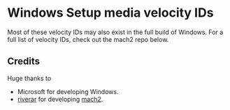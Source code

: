 # Windows Setup media velocity IDs
Most of these velocity IDs may also exist in the full build of Windows. For a full list of velocity IDs, check out the mach2 repo below.

## Credits
Huge thanks to 
* Microsoft for developing Windows.
* [riverar](https://twitter.com/WithinRafael) for developing [mach2](https://github.com/riverar/mach2).